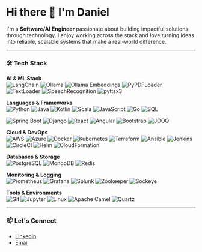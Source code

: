 # Hi there 👋 I'm Daniel

I'm a **Software/AI Engineer** passionate about building impactful solutions through technology. I enjoy working across the stack and love turning ideas into reliable, scalable systems that make a real-world difference.

---

### 🛠️ Tech Stack

**AI & ML Stack**  
![LangChain](https://img.shields.io/badge/LangChain-000000?style=for-the-badge&logo=chainlink&logoColor=white)
![Ollama](https://img.shields.io/badge/Ollama-000000?style=for-the-badge&logo=openai&logoColor=white)
![Ollama Embeddings](https://img.shields.io/badge/Ollama_Embeddings-412991?style=for-the-badge&logo=openai&logoColor=white)
![PyPDFLoader](https://img.shields.io/badge/PyPDFLoader-4B8BBE?style=for-the-badge&logo=readthedocs&logoColor=white)
![TextLoader](https://img.shields.io/badge/TextLoader-888888?style=for-the-badge&logo=readthedocs&logoColor=white)
![SpeechRecognition](https://img.shields.io/badge/SpeechRecognition-007ACC?style=for-the-badge&logo=microphone&logoColor=white)
![pyttsx3](https://img.shields.io/badge/pyttsx3-B5651D?style=for-the-badge&logo=soundcloud&logoColor=white)

**Languages & Frameworks**  
![Python](https://img.shields.io/badge/Python-3670A0?style=for-the-badge&logo=python&logoColor=white)
![Java](https://img.shields.io/badge/Java-ED8B00?style=for-the-badge&logo=java&logoColor=white)
![Kotlin](https://img.shields.io/badge/Kotlin-0095D5?style=for-the-badge&logo=kotlin&logoColor=white)
![Scala](https://img.shields.io/badge/Scala-DC322F?style=for-the-badge&logo=scala&logoColor=white)
![JavaScript](https://img.shields.io/badge/JavaScript-F7DF1E?style=for-the-badge&logo=javascript&logoColor=black)
![Go](https://img.shields.io/badge/Go-00ADD8?style=for-the-badge&logo=go&logoColor=white)
![SQL](https://img.shields.io/badge/SQL-003B57?style=for-the-badge&logo=sqlite&logoColor=white)

![Spring Boot](https://img.shields.io/badge/Spring_Boot-6DB33F?style=for-the-badge&logo=spring-boot&logoColor=white)
![Django](https://img.shields.io/badge/Django-092E20?style=for-the-badge&logo=django&logoColor=white)
![React](https://img.shields.io/badge/React-20232A?style=for-the-badge&logo=react&logoColor=61DAFB)
![Angular](https://img.shields.io/badge/Angular-DD0031?style=for-the-badge&logo=angular&logoColor=white)
![Bootstrap](https://img.shields.io/badge/Bootstrap-563D7C?style=for-the-badge&logo=bootstrap&logoColor=white)
![JOOQ](https://img.shields.io/badge/JOOQ-4169E1?style=for-the-badge)

**Cloud & DevOps**  
![AWS](https://img.shields.io/badge/AWS-232F3E?style=for-the-badge&logo=amazonaws&logoColor=white)
![Azure](https://img.shields.io/badge/Azure-0078D4?style=for-the-badge&logo=microsoftazure&logoColor=white)
![Docker](https://img.shields.io/badge/Docker-2496ED?style=for-the-badge&logo=docker&logoColor=white)
![Kubernetes](https://img.shields.io/badge/Kubernetes-326CE5?style=for-the-badge&logo=kubernetes&logoColor=white)
![Terraform](https://img.shields.io/badge/Terraform-623CE4?style=for-the-badge&logo=terraform&logoColor=white)
![Ansible](https://img.shields.io/badge/Ansible-EE0000?style=for-the-badge&logo=ansible&logoColor=white)
![Jenkins](https://img.shields.io/badge/Jenkins-D24939?style=for-the-badge&logo=jenkins&logoColor=white)
![CircleCI](https://img.shields.io/badge/CircleCI-343434?style=for-the-badge&logo=circleci&logoColor=white)
![Helm](https://img.shields.io/badge/Helm-0F1689?style=for-the-badge&logo=helm&logoColor=white)
![CloudFormation](https://img.shields.io/badge/CloudFormation-232F3E?style=for-the-badge&logo=amazonaws&logoColor=white)

**Databases & Storage**  
![PostgreSQL](https://img.shields.io/badge/PostgreSQL-336791?style=for-the-badge&logo=postgresql&logoColor=white)
![MongoDB](https://img.shields.io/badge/MongoDB-47A248?style=for-the-badge&logo=mongodb&logoColor=white)
![Redis](https://img.shields.io/badge/Redis-DC382D?style=for-the-badge&logo=redis&logoColor=white)

**Monitoring & Logging**  
![Prometheus](https://img.shields.io/badge/Prometheus-E6522C?style=for-the-badge&logo=prometheus&logoColor=white)
![Grafana](https://img.shields.io/badge/Grafana-F46800?style=for-the-badge&logo=grafana&logoColor=white)
![Splunk](https://img.shields.io/badge/Splunk-000000?style=for-the-badge&logo=splunk&logoColor=white)
![Zookeeper](https://img.shields.io/badge/ZooKeeper-FF6F00?style=for-the-badge)
![Sockeye](https://img.shields.io/badge/Sockeye-0099CC?style=for-the-badge)

**Tools & Environments**  
![Git](https://img.shields.io/badge/Git-F05032?style=for-the-badge&logo=git&logoColor=white)
![Jupyter](https://img.shields.io/badge/Jupyter-F37626?style=for-the-badge&logo=jupyter&logoColor=white)
![Linux](https://img.shields.io/badge/Linux-FCC624?style=for-the-badge&logo=linux&logoColor=black)
![Apache Camel](https://img.shields.io/badge/Apache_Camel-A9252C?style=for-the-badge)
![Quartz](https://img.shields.io/badge/Quartz_Scheduler-FF5555?style=for-the-badge)

---

### 📫 Let's Connect
- <a href="https://www.linkedin.com/in/danielnb/" target="_blank">LinkedIn</a>  
- <a href="mailto:daniel.nti.boakye@gmail.com" target="_blank">Email</a>

<!--
**D-artisan/D-artisan** is a ✨ _special_ ✨ repository because its `README.md` (this file) appears on your GitHub profile.

Here are some ideas to get you started:

- 🔭 I’m currently working on ...
- 🌱 I’m currently learning ...
- 👯 I’m looking to collaborate on ...
- 🤔 I’m looking for help with ...
- 💬 Ask me about ...
- 📫 How to reach me: ...
- 😄 Pronouns: ...
- ⚡ Fun fact: ...
